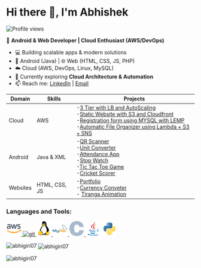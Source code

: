 # Hi there 👋, I'm Abhishek  

![Profile views](https://komarev.com/ghpvc/?username=abhigiri07&color=blue&style=flat)


🚀 **Android & Web Developer | Cloud Enthusiast (AWS/DevOps)**  

- 💻 Building scalable apps & modern solutions  
- 📱 Android (Java) | 🌐 Web (HTML, CSS, JS, PHP)  
- ☁️ Cloud (AWS, DevOps, Linux, MySQL)  
- 🌱 Currently exploring **Cloud Architecture & Automation**  
- 📫 Reach me: [LinkedIn](https://www.linkedin.com/in/abhishek-giri-7abhi/) | [Email](abhishekgiri02973@gmail.com)

| Domain   | Skills        | Projects |
|----------|---------------|----------|
| Cloud    | AWS           | -[3 Tier with LB and AutoScaling](https://github.com/abhigiri07/3-Tier-Artitecture-With-LB-and-AutoScaling) <br> -[Static Website with S3 and Cloudfront](https://github.com/abhigiri07/s3-cloudfront-static-website) <br> -[Registration form using MYSQL with LEMP](https://github.com/abhigiri07/Registration-Form-MYSQL-LEMP) <br> -[Automatic File Organizer using Lambda + S3 + SNS](https://github.com/abhigiri07/Automatic-Files-Organizer-Lambda-S3-SNS)      |
| Android  | Java & XML    | -[QR Scanner](https://github.com/abhigiri07/QR-Scanner-App) <br> -[Unit Converter](https://github.com/abhigiri07/Unit-Converter-App) <br> -[Attendance App](https://github.com/abhigiri07/PresentSir_AndroidApp) <br> -[Stop Watch](https://github.com/abhigiri07/Stop-watch) <br> -[Tic Tac Toe Game](https://github.com/abhigiri07/Tic_Tac_Toe)  <br> -[Cricket Scorer](https://github.com/abhigiri07/CricScore)   |
| Websites | HTML, CSS, JS | -[Portfolio](https://github.com/abhigiri07/portfolio)<br> -[Currency Conveter](https://github.com/abhigiri07/currencyconveter) <br>- [Tiranga Animation](https://github.com/abhigiri07/Tiranga_Animation)   |

<h3 align="left">Languages and Tools:</h3>
<p align="left"> <a href="https://aws.amazon.com" target="_blank" rel="noreferrer"> <img src="https://raw.githubusercontent.com/devicons/devicon/master/icons/amazonwebservices/amazonwebservices-original-wordmark.svg" alt="aws" width="40" height="40"/> </a> <a href="https://git-scm.com/" target="_blank" rel="noreferrer"> <img src="https://www.vectorlogo.zone/logos/git-scm/git-scm-icon.svg" alt="git" width="40" height="40"/> </a> <a href="https://www.linux.org/" target="_blank" rel="noreferrer"> <img src="https://raw.githubusercontent.com/devicons/devicon/master/icons/linux/linux-original.svg" alt="linux" width="40" height="40"/> <a href="https://www.mysql.com/" target="_blank" rel="noreferrer"> <img src="https://raw.githubusercontent.com/devicons/devicon/master/icons/mysql/mysql-original-wordmark.svg" alt="mysql" width="40" height="40"/> </a> <a href="https://www.cprogramming.com/" target="_blank" rel="noreferrer"> <img src="https://raw.githubusercontent.com/devicons/devicon/master/icons/c/c-original.svg" alt="c" width="40" height="40"/><a href="https://www.java.com" target="_blank" rel="noreferrer"> <img src="https://raw.githubusercontent.com/devicons/devicon/master/icons/java/java-original.svg" alt="java" width="40" height="40"/></a> <a href="https://www.python.org" target="_blank" rel="noreferrer"> <img src="https://raw.githubusercontent.com/devicons/devicon/master/icons/python/python-original.svg" alt="python" width="40" height="40"/> </a> </p>

<p><img align="left" src="https://github-readme-stats.vercel.app/api/top-langs?username=abhigiri07&show_icons=true&locale=en&layout=compact" alt="abhigiri07" /></p>

<p>&nbsp;<img align="center" src="https://github-readme-stats.vercel.app/api?username=abhigiri07&show_icons=true&locale=en" alt="abhigiri07" /></p>
<p><img align="center" src="https://github-readme-streak-stats.herokuapp.com/?user=abhigiri07&" alt="abhigiri07" /></p>

